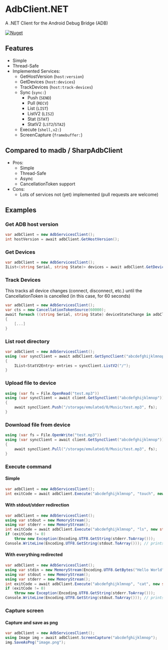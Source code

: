 # AdbClient.NET
A .NET Client for the Android Debug Bridge (ADB)

[![Nuget](https://img.shields.io/nuget/v/patagona.AdbClient)](https://www.nuget.org/packages/patagona.AdbClient/)

## Features

- Simple
- Thread-Safe
- Implemented Services:
    - GetHostVersion (`host:version`)
    - GetDevices (`host:devices`)
    - TrackDevices (`host:track-devices`)
    - Sync (`sync:`)
        - Push (`SEND`)
        - Pull (`RECV`)
        - List (`LIST`)
        - ListV2 (`LIS2`)
        - Stat (`STAT`)
        - StatV2 (`LST2`/`STA2`)
    - Execute (`shell,v2:`)
    - ScreenCapture (`framebuffer:`)

## Compared to madb / SharpAdbClient

- Pros:
    - Simple
    - Thread-Safe
    - Async
    - CancellationToken support
- Cons:
    - Lots of services not (yet) implemented (pull requests are welcome)

## Examples

### Get ADB host version
```csharp
var adbClient = new AdbServicesClient();
int hostVersion = await adbClient.GetHostVersion();
```

### Get Devices
```csharp
var adbClient = new AdbServicesClient();
IList<(string Serial, string State)> devices = await adbClient.GetDevices();
```

### Track Devices
This tracks all device changes (connect, disconnect, etc.) until the CancellationToken is cancelled (in this case, for 60 seconds)
```csharp
var adbClient = new AdbServicesClient();
var cts = new CancellationTokenSource(60000);
await foreach ((string Serial, string State) deviceStateChange in adbClient.TrackDevices(cts.Token))
{
    [...]
}
```

### List root directory
```csharp
var adbClient = new AdbServicesClient();
using (var syncClient = await adbClient.GetSyncClient("abcdefghijklmnop"))
{
    IList<StatV2Entry> entries = syncClient.ListV2("/");
}
```

### Upload file to device
```csharp
using (var fs = File.OpenRead("test.mp3"))
using (var syncClient = await client.GetSyncClient("abcdefghijklmnop"))
{
    await syncClient.Push("/storage/emulated/0/Music/test.mp3", fs);
}
```

### Download file from device
```csharp
using (var fs = File.OpenWrite("test.mp3"))
using (var syncClient = await client.GetSyncClient("abcdefghijklmnop"))
{
    await syncClient.Pull("/storage/emulated/0/Music/test.mp3", fs);
}
```

### Execute command
#### Simple
```csharp
var adbClient = new AdbServicesClient();
int exitCode = await adbClient.Execute("abcdefghijklmnop", "touch", new string[] { "/storage/emulated/0/test.txt" }, null, null, null);
```

#### With stdout/stderr redirection
```csharp
var adbClient = new AdbServicesClient();
using var stdout = new MemoryStream();
using var stderr = new MemoryStream();
int exitCode = await adbClient.Execute("abcdefghijklmnop", "ls", new string[] { "-la", "/storage/emulated/0/test.txt" }, null, stdout, stderr);
if (exitCode != 0)
    throw new Exception(Encoding.UTF8.GetString(stderr.ToArray()));
Console.WriteLine(Encoding.UTF8.GetString(stdout.ToArray())); // prints directory listing
```

#### With everything redirected
```csharp
var adbClient = new AdbServicesClient();
using var stdin = new MemoryStream(Encoding.UTF8.GetBytes("Hello World"));
using var stdout = new MemoryStream();
using var stderr = new MemoryStream();
int exitCode = await adbClient.Execute("abcdefghijklmnop", "cat", new string[] {}, stdin, stdout, stderr);
if (exitCode != 0)
    throw new Exception(Encoding.UTF8.GetString(stderr.ToArray()));
Console.WriteLine(Encoding.UTF8.GetString(stdout.ToArray())); // prints "Hello World"
```

### Capture screen
#### Capture and save as png
```csharp
var adbClient = new AdbServicesClient();
using Image img = await adbClient.ScreenCapture("abcdefghijklmnop");
img.SaveAsPng("image.png");
```
